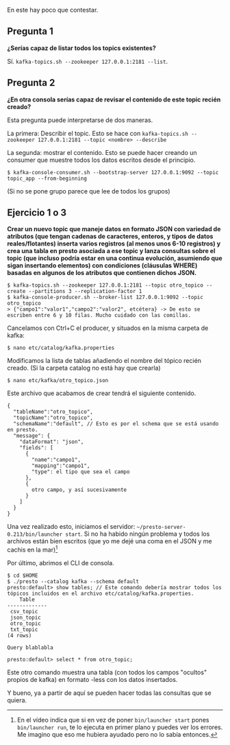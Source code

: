 En este hay poco que contestar.

## Pregunta 1

**¿Serías capaz de listar todos los topics existentes?**

Sí. `kafka-topics.sh --zookeeper 127.0.0.1:2181 --list`.

## Pregunta 2

**¿En otra consola serías capaz de revisar el contenido de este topic recién creado?**

Esta pregunta puede interpretarse de dos maneras.

La primera: Describir el topic. Esto se hace con `kafka-topics.sh --zookeeper 127.0.0.1:2181 --topic <nombre> --describe`

La segunda: mostrar el contenido. Esto se puede hacer creando un consumer que muestre todos los datos escritos desde el principio.

```
$ kafka-console-consumer.sh --bootstrap-server 127.0.0.1:9092 --topic topic_app --from-beginning
```
(Si no se pone grupo parece que lee de todos los grupos)

## Ejercicio 1 o 3

**Crear un nuevo topic que maneje datos en formato JSON con variedad de atributos (que tengan cadenas de caracteres, enteros, y tipos de datos reales/flotantes) inserta varios registros (al menos unos 6-10 registros) y crea una tabla en presto asociada a ese topic y lanza consultas sobre el topic (que incluso podría estar en una continua evolución, asumiendo que sigan insertando elementos) con condiciones (cláusulas WHERE) basadas en algunos de los atributos que contienen dichos JSON.**

```
$ kafka-topics.sh --zookeeper 127.0.0.1:2181 --topic otro_topico --create --partitions 3 --replication-factor 1
$ kafka-console-producer.sh --broker-list 127.0.0.1:9092 --topic otro_topico
> {"campo1":"valor1","campo2":"valor2", etcétera} -> De esto se escriben entre 6 y 10 filas. Mucho cuidado con las comillas.
```
Cancelamos con Ctrl+C el producer, y situados en la misma carpeta de kafka:
```
$ nano etc/catalog/kafka.properties
```
Modificamos la lista de tablas añadiendo el nombre del tópico recién creado. (Si la carpeta catalog no está hay que crearla)
```
$ nano etc/kafka/otro_topico.json
```
Este archivo que acabamos de crear tendrá el siguiente contenido.
```
{
  "tableName":"otro_topico",
  "topicName":"otro_topico",
  "schemaName":"default", // Esto es por el schema que se está usando en presto.
  "message": {
    "dataFormat": "json",
    "fields": [
      {
        "name":"campo1",
        "mapping":"campo1",
        "type": el tipo que sea el campo
      },
      {
        otro campo, y así sucesivamente
      }
    ]
  }
}
```
Una vez realizado esto, iniciamos el servidor: `~/presto-server-0.213/bin/launcher start`. Si no ha habido ningún problema y todos los archivos están bien escritos (que yo me dejé una coma en el JSON y me cachis en la mar)[^consejo]

[^consejo]: En el vídeo indica que si en vez de poner `bin/launcher start` pones `bin/launcher run`, te lo ejecuta en primer plano y puedes ver los errores. Me imagino que eso me hubiera ayudado pero no lo sabía entonces.

Por último, abrimos el CLI de consola.
```
$ cd $HOME
$ ./presto --catalog kafka --schema default
presto:default> show tables; // Este comando debería mostrar todos los tópicos incluidos en el archivo etc/catalog/kafka.properties.
    Table
-------------
 csv_topic
 json_topic
 otro_topic
 txt_topic
(4 rows)

Query blablabla

presto:default> select * from otro_topic;
```
Este otro comando muestra una tabla (con todos los campos "ocultos" propios de kafka) en formato -less con los datos insertados.

Y bueno, ya a partir de aquí se pueden hacer todas las consultas que se quiera.